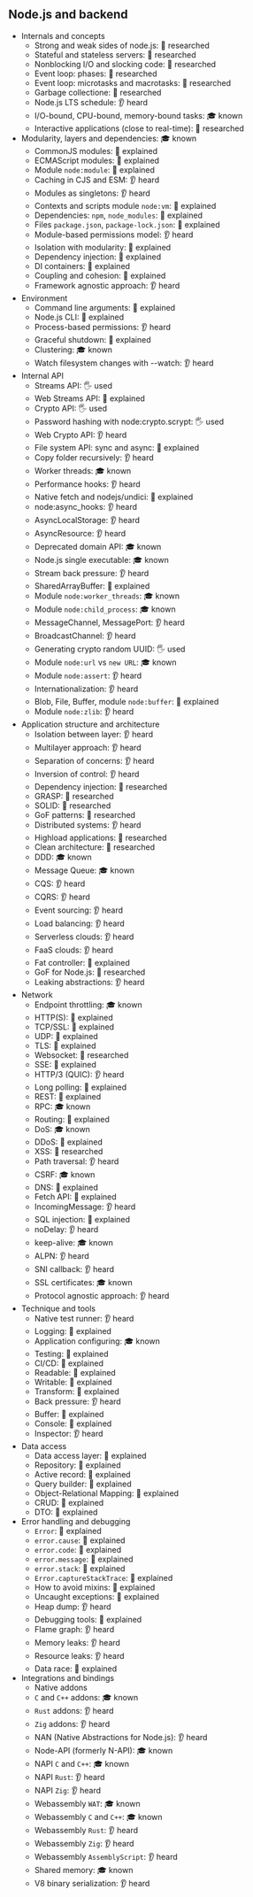 ## Node.js and backend

- Internals and concepts
  - Strong and weak sides of node.js: 🔬 researched
  - Stateful and stateless servers: 🔬 researched
  - Nonblocking I/O and slocking code: 🔬 researched
  - Event loop: phases: 🔬 researched
  - Event loop: microtasks and macrotasks: 🔬 researched
  - Garbage collectione: 🔬 researched
  - Node.js LTS schedule: 👂 heard
  - I/O-bound, CPU-bound, memory-bound tasks: 🎓 known
  - Interactive applications (close to real-time): 🔬 researched
- Modularity, layers and dependencies: 🎓 known
  - CommonJS modules: 🙋 explained
  - ECMAScript modules: 🙋 explained
  - Module `node:module`: 🙋 explained
  - Caching in CJS and ESM: 👂 heard
  - Modules as singletons: 👂 heard
  - Contexts and scripts module `node:vm`: 🙋 explained
  - Dependencies: `npm`, `node_modules`: 🙋 explained
  - Files `package.json`, `package-lock.json`: 🙋 explained
  - Module-based permissions model: 👂 heard
  - Isolation with modularity: 🙋 explained
  - Dependency injection: 🙋 explained
  - DI containers: 🙋 explained
  - Coupling and cohesion: 🙋 explained
  - Framework agnostic approach: 👂 heard
- Environment
  - Command line arguments: 🙋 explained
  - Node.js CLI: 🙋 explained
  - Process-based permissions: 👂 heard
  - Graceful shutdown: 🙋 explained
  - Clustering: 🎓 known
  - Watch filesystem changes with --watch: 👂 heard
- Internal API
  - Streams API: 🖐 used
  - Web Streams API: 🙋 explained
  - Crypto API: 🖐 used
  - Password hashing with node:crypto.scrypt: 🖐 used
  - Web Crypto API: 👂 heard
  - File system API: sync and async: 🙋 explained
  - Copy folder recursively: 👂 heard
  - Worker threads: 🎓 known
  - Performance hooks: 👂 heard
  - Native fetch and nodejs/undici: 🙋 explained
  - node:async_hooks: 👂 heard
  - AsyncLocalStorage: 👂 heard
  - AsyncResource: 👂 heard
  - Deprecated domain API: 🎓 known
  - Node.js single executable: 🎓 known
  - Stream back pressure: 👂 heard
  - SharedArrayBuffer: 🙋 explained
  - Module `node:worker_threads`: 🎓 known
  - Module `node:child_process`: 🎓 known
  - MessageChannel, MessagePort: 👂 heard
  - BroadcastChannel: 👂 heard
  - Generating crypto random UUID: 🖐 used
  - Module `node:url` vs `new URL`: 🎓 known
  - Module `node:assert`: 👂 heard
  - Internationalization: 👂 heard
  - Blob, File, Buffer, module `node:buffer`: 🙋 explained
  - Module `node:zlib`: 👂 heard
- Application structure and architecture
  - Isolation between layer: 👂 heard
  - Multilayer approach: 👂 heard
  - Separation of concerns: 👂 heard
  - Inversion of control: 👂 heard
  - Dependency injection: 🔬 researched
  - GRASP: 🔬 researched
  - SOLID: 🔬 researched
  - GoF patterns: 🔬 researched
  - Distributed systems: 👂 heard
  - Highload applications: 🔬 researched
  - Clean architecture: 🔬 researched
  - DDD: 🎓 known
  - Message Queue: 🎓 known
  - CQS: 👂 heard
  - CQRS: 👂 heard
  - Event sourcing: 👂 heard
  - Load balancing: 👂 heard
  - Serverless clouds: 👂 heard
  - FaaS clouds: 👂 heard
  - Fat controller: 🙋 explained
  - GoF for Node.js: 🔬 researched
  - Leaking abstractions: 👂 heard
- Network
  - Endpoint throttling: 🎓 known
  - HTTP(S): 🙋 explained
  - TCP/SSL: 🙋 explained
  - UDP: 🙋 explained
  - TLS: 🙋 explained
  - Websocket: 🔬 researched
  - SSE: 🙋 explained
  - HTTP/3 (QUIC): 👂 heard
  - Long polling: 🙋 explained
  - REST: 🙋 explained
  - RPC: 🎓 known
  - Routing: 🙋 explained
  - DoS: 🎓 known
  - DDoS: 🙋 explained
  - XSS: 🔬 researched
  - Path traversal: 👂 heard
  - CSRF: 🎓 known
  - DNS: 🙋 explained
  - Fetch API: 🙋 explained
  - IncomingMessage: 👂 heard
  - SQL injection: 🙋 explained
  - noDelay: 👂 heard
  - keep-alive: 🎓 known
  - ALPN: 👂 heard
  - SNI callback: 👂 heard
  - SSL certificates: 🎓 known
  - Protocol agnostic approach: 👂 heard
- Technique and tools
  - Native test runner: 👂 heard
  - Logging: 🙋 explained
  - Application configuring: 🎓 known
  - Testing: 🙋 explained
  - CI/CD: 🙋 explained
  - Readable: 🙋 explained
  - Writable: 🙋 explained
  - Transform: 🙋 explained
  - Back pressure: 👂 heard
  - Buffer: 🙋 explained
  - Console: 🙋 explained
  - Inspector: 👂 heard
- Data access
  - Data access layer: 🙋 explained
  - Repository: 🙋 explained
  - Active record: 🙋 explained
  - Query builder: 🙋 explained
  - Object-Relational Mapping: 🙋 explained
  - CRUD: 🙋 explained
  - DTO: 🙋 explained
- Error handling and debugging
  - `Error`: 🙋 explained
  - `error.cause`: 🙋 explained
  - `error.code`: 🙋 explained
  - `error.message`: 🙋 explained
  - `error.stack`: 🙋 explained
  - `Error.captureStackTrace`: 🙋 explained
  - How to avoid mixins: 🙋 explained
  - Uncaught exceptions: 🙋 explained
  - Heap dump: 👂 heard
  - Debugging tools: 🙋 explained
  - Flame graph: 👂 heard
  - Memory leaks: 👂 heard
  - Resource leaks: 👂 heard
  - Data race: 🙋 explained
- Integrations and bindings
  - Native addons
  - `C` and `C++` addons: 🎓 known
  - `Rust` addons: 👂 heard
  - `Zig` addons: 👂 heard
  - NAN (Native Abstractions for Node.js): 👂 heard
  - Node-API (formerly N-API): 🎓 known
  - NAPI `C` and `C++`: 🎓 known
  - NAPI `Rust`: 👂 heard
  - NAPI `Zig`: 👂 heard
  - Webassembly `WAT`: 🎓 known
  - Webassembly `C` and `C++`: 🎓 known
  - Webassembly `Rust`: 👂 heard
  - Webassembly `Zig`: 👂 heard
  - Webassembly `AssemblyScript`: 👂 heard
  - Shared memory: 🎓 known
  - V8 binary serialization: 👂 heard
